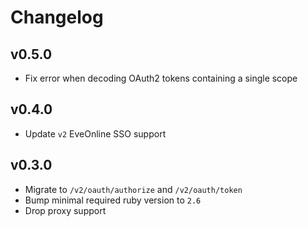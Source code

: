 # Changelog

## v0.5.0

* Fix error when decoding OAuth2 tokens containing a single scope

## v0.4.0

* Update `v2` EveOnline SSO support

## v0.3.0

* Migrate to `/v2/oauth/authorize` and `/v2/oauth/token`
* Bump minimal required ruby version to `2.6`
* Drop proxy support
